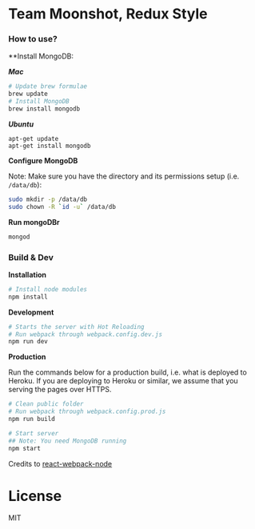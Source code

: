 # Team Moonshot, Redux Style

### How to use?

**Install MongoDB:

***Mac***
```bash
# Update brew formulae
brew update
# Install MongoDB
brew install mongodb
```

***Ubuntu***
```
apt-get update
apt-get install mongodb
```

**Configure MongoDB**

Note: Make sure you have the directory and its permissions setup (i.e. `/data/db`):
```bash
sudo mkdir -p /data/db
sudo chown -R `id -u` /data/db
```

**Run mongoDBr**
```bash
mongod
```

### Build & Dev

**Installation**
```bash
# Install node modules
npm install
```

**Development**

```bash
# Starts the server with Hot Reloading
# Run webpack through webpack.config.dev.js
npm run dev

```

**Production**

Run the commands below for a production build, i.e. what is deployed to Heroku. If you are deploying to Heroku or similar, we assume that you serving the pages over HTTPS.

```bash
# Clean public folder
# Run webpack through webpack.config.prod.js
npm run build

# Start server
## Note: You need MongoDB running
npm start
```

Credits to [react-webpack-node](https://github.com/choonkending/react-webpack-node)

License
===============
MIT
